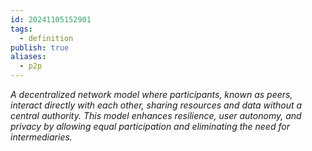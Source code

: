 ```yaml
---
id: 20241105152901
tags:
  - definition
publish: true
aliases:
  - p2p
---
```

*A decentralized network model where participants, known as peers, interact directly with each other, sharing resources and data without a central authority. This model enhances resilience, user autonomy, and privacy by allowing equal participation and eliminating the need for intermediaries.*